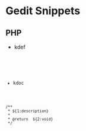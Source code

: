 # Gedit Snippets

## PHP

- kdef
<pre><code><?php defined('SYSPATH') or die('No direct script access.');</code></pre>
- kdoc
<pre><code>/**
 * ${1:description}
 *
 * @return  ${2:void}
 */
</code></pre>
